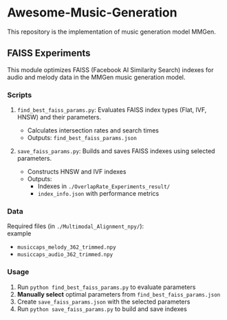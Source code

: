 # Awesome-Music-Generation
This repository is the implementation of music generation model MMGen.


## FAISS Experiments

This module optimizes FAISS (Facebook AI Similarity Search) indexes for audio and melody data in the MMGen music generation model.

### Scripts

1. `find_best_faiss_params.py`: Evaluates FAISS index types (Flat, IVF, HNSW) and their parameters.
   - Calculates intersection rates and search times
   - Outputs: `find_best_faiss_params.json`

2. `save_faiss_params.py`: Builds and saves FAISS indexes using selected parameters.
   - Constructs HNSW and IVF indexes
   - Outputs: 
     - Indexes in `./OverlapRate_Experiments_result/`
     - `index_info.json` with performance metrics

### Data

Required files (in `./Multimodal_Alignment_npy/`):  
example
- `musiccaps_melody_362_trimmed.npy`
- `musiccaps_audio_362_trimmed.npy`

### Usage

1. Run `python find_best_faiss_params.py` to evaluate parameters
2. **Manually select** optimal parameters from `find_best_faiss_params.json`
3. Create `save_faiss_params.json` with the selected parameters
4. Run `python save_faiss_params.py` to build and save indexes
